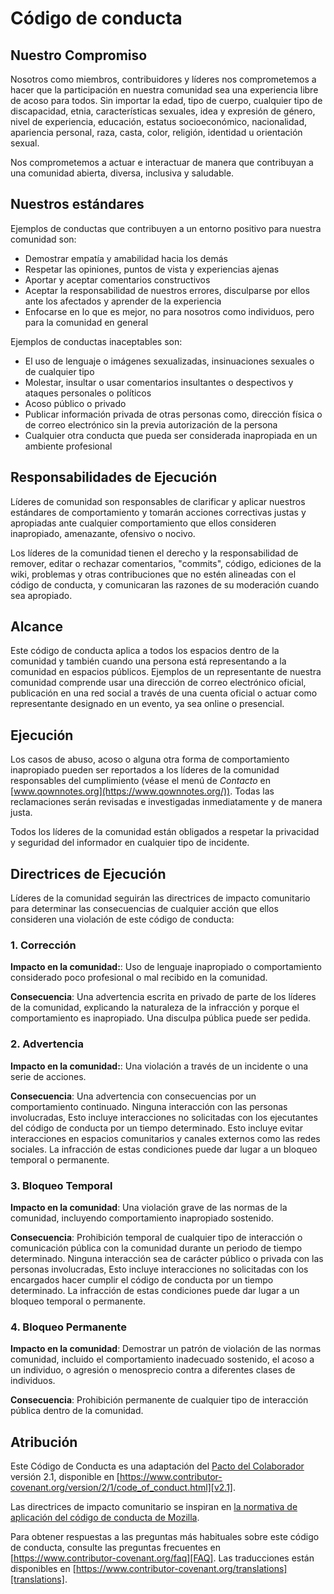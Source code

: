 # Código de conducta

## Nuestro Compromiso

Nosotros como miembros, contribuidores y líderes nos comprometemos a hacer que la participación en nuestra comunidad sea una experiencia libre de acoso para todos. Sin importar la edad, tipo de cuerpo, cualquier tipo de discapacidad, etnia, características sexuales, idea y expresión de género, nivel de experiencia, educación, estatus socioeconómico, nacionalidad, apariencia personal, raza, casta, color, religión, identidad u orientación sexual.

Nos comprometemos a actuar e interactuar de manera que contribuyan a una comunidad abierta, diversa, inclusiva y saludable.

## Nuestros estándares

Ejemplos de conductas que contribuyen a un entorno positivo para nuestra comunidad son:

- Demostrar empatía y amabilidad hacia los demás
- Respetar las opiniones, puntos de vista y experiencias ajenas
- Aportar y aceptar comentarios constructivos
- Aceptar la responsabilidad de nuestros errores, disculparse por ellos ante los afectados y aprender de la experiencia
- Enfocarse en lo que es mejor, no para nosotros como individuos, pero para la comunidad en general

Ejemplos de conductas inaceptables son:

- El uso de lenguaje o imágenes sexualizadas, insinuaciones sexuales o de cualquier tipo
- Molestar, insultar o usar comentarios insultantes o despectivos y ataques personales o políticos
- Acoso público o privado
- Publicar información privada de otras personas como, dirección física o de correo electrónico sin la previa autorización de la persona
- Cualquier otra conducta que pueda ser considerada inapropiada en un ambiente profesional

## Responsabilidades de Ejecución

Líderes de comunidad son responsables de clarificar y aplicar nuestros estándares de comportamiento y tomarán acciones correctivas justas y apropiadas ante cualquier comportamiento que ellos consideren inapropiado, amenazante, ofensivo o nocivo.

Los líderes de la comunidad tienen el derecho y la responsabilidad de remover, editar o rechazar comentarios, "commits", código, ediciones de la wiki, problemas y otras contribuciones que no estén alineadas con el código de conducta, y comunicaran las razones de su moderación cuando sea apropiado.

## Alcance

Este código de conducta aplica a todos los espacios dentro de la comunidad y también cuando una persona está representando a la comunidad en espacios públicos. Ejemplos de un representante de nuestra comunidad comprende usar una dirección de correo electrónico oficial, publicación en una red social a través de una cuenta oficial o actuar como representante designado en un evento, ya sea online o presencial.

## Ejecución

Los casos de abuso, acoso o alguna otra forma de comportamiento inapropiado pueden ser reportados a los líderes de la comunidad responsables del cumplimiento (véase el menú de _Contacto_ en [www.qownnotes.org](https://www.qownnotes.org/)). Todas las reclamaciones serán revisadas e investigadas inmediatamente y de manera justa.

Todos los líderes de la comunidad están obligados a respetar la privacidad y seguridad del informador en cualquier tipo de incidente.

## Directrices de Ejecución

Líderes de la comunidad seguirán las directrices de impacto comunitario para determinar las consecuencias de cualquier acción que ellos consideren una violación de este código de conducta:

### 1. Corrección

**Impacto en la comunidad:**: Uso de lenguaje inapropiado o comportamiento considerado poco profesional o mal recibido en la comunidad.

**Consecuencia**: Una advertencia escrita en privado de parte de los líderes de la comunidad, explicando la naturaleza de la infracción y porque el comportamiento es inapropiado. Una disculpa pública puede ser pedida.

### 2. Advertencia

**Impacto en la comunidad:**: Una violación a través de un incidente o una serie de acciones.

**Consecuencia**: Una advertencia con consecuencias por un comportamiento continuado. Ninguna interacción con las personas involucradas, Esto incluye interacciones no solicitadas con los ejecutantes del código de conducta por un tiempo determinado. Esto incluye evitar interacciones en espacios comunitarios y canales externos como las redes sociales. La infracción de estas condiciones puede dar lugar a un bloqueo temporal o permanente.

### 3. Bloqueo Temporal

**Impacto en la comunidad**: Una violación grave de las normas de la comunidad, incluyendo comportamiento inapropiado sostenido.

**Consecuencia**: Prohibición temporal de cualquier tipo de interacción o comunicación pública con la comunidad durante un periodo de tiempo determinado. Ninguna interacción sea de carácter público o privada con las personas involucradas, Esto incluye interacciones no solicitadas con los encargados hacer cumplir el código de conducta por un tiempo determinado. La infracción de estas condiciones puede dar lugar a un bloqueo temporal o permanente.

### 4. Bloqueo Permanente

**Impacto en la comunidad**: Demostrar un patrón de violación de las normas comunidad, incluido el comportamiento inadecuado sostenido, el acoso a un individuo, o agresión o menosprecio contra a diferentes clases de individuos.

**Consecuencia**: Prohibición permanente de cualquier tipo de interacción pública dentro de la comunidad.

## Atribución

Este Código de Conducta es una adaptación del [Pacto del Colaborador][homepage] versión 2.1, disponible en [https://www.contributor-covenant.org/version/2/1/code_of_conduct.html][v2.1].

Las directrices de impacto comunitario se inspiran en [la normativa de aplicación del código de conducta de Mozilla][Mozilla CoC].

Para obtener respuestas a las preguntas más habituales sobre este código de conducta, consulte las preguntas frecuentes en [https://www.contributor-covenant.org/faq][FAQ]. Las traducciones están disponibles en [https://www.contributor-covenant.org/translations][translations].

[homepage]: https://www.contributor-covenant.org
[v2.1]: https://www.contributor-covenant.org/version/2/1/code_of_conduct.html
[Mozilla CoC]: https://github.com/mozilla/diversity
[FAQ]: https://www.contributor-covenant.org/faq
[translations]: https://www.contributor-covenant.org/translations
